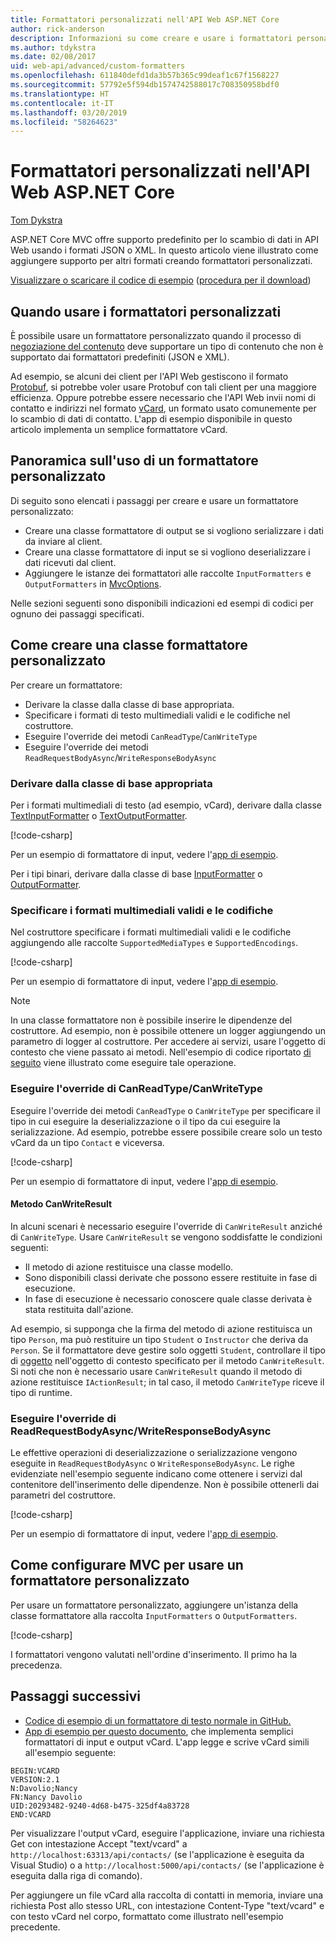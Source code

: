 ```yaml
---
title: Formattatori personalizzati nell'API Web ASP.NET Core
author: rick-anderson
description: Informazioni su come creare e usare i formattatori personalizzati nelle API Web ASP.NET Core.
ms.author: tdykstra
ms.date: 02/08/2017
uid: web-api/advanced/custom-formatters
ms.openlocfilehash: 611840defd1da3b57b365c99deaf1c67f1568227
ms.sourcegitcommit: 57792e5f594db1574742588017c708350958bdf0
ms.translationtype: HT
ms.contentlocale: it-IT
ms.lasthandoff: 03/20/2019
ms.locfileid: "58264623"
---
```

# <a name="custom-formatters-in-aspnet-core-web-api"></a>Formattatori personalizzati nell'API Web ASP.NET Core

[Tom Dykstra](https://github.com/tdykstra)

ASP.NET Core MVC offre supporto predefinito per lo scambio di dati in API Web usando i formati JSON o XML. In questo articolo viene illustrato come aggiungere supporto per altri formati creando formattatori personalizzati.

[Visualizzare o scaricare il codice di esempio](https://github.com/aspnet/Docs/tree/master/aspnetcore/web-api/advanced/custom-formatters/sample) ([procedura per il download](xref:index#how-to-download-a-sample))

## <a name="when-to-use-custom-formatters"></a>Quando usare i formattatori personalizzati

È possibile usare un formattatore personalizzato quando il processo di [negoziazione del contenuto](xref:web-api/advanced/formatting#content-negotiation) deve supportare un tipo di contenuto che non è supportato dai formattatori predefiniti (JSON e XML).

Ad esempio, se alcuni dei client per l'API Web gestiscono il formato [Protobuf](https://github.com/google/protobuf), si potrebbe voler usare Protobuf con tali client per una maggiore efficienza. Oppure potrebbe essere necessario che l'API Web invii nomi di contatto e indirizzi nel formato [vCard](https://wikipedia.org/wiki/VCard), un formato usato comunemente per lo scambio di dati di contatto. L'app di esempio disponibile in questo articolo implementa un semplice formattatore vCard.

## <a name="overview-of-how-to-use-a-custom-formatter"></a>Panoramica sull'uso di un formattatore personalizzato

Di seguito sono elencati i passaggi per creare e usare un formattatore personalizzato:

* Creare una classe formattatore di output se si vogliono serializzare i dati da inviare al client.
* Creare una classe formattatore di input se si vogliono deserializzare i dati ricevuti dal client.
* Aggiungere le istanze dei formattatori alle raccolte `InputFormatters` e `OutputFormatters` in [MvcOptions](/dotnet/api/microsoft.aspnetcore.mvc.mvcoptions).

Nelle sezioni seguenti sono disponibili indicazioni ed esempi di codici per ognuno dei passaggi specificati.

## <a name="how-to-create-a-custom-formatter-class"></a>Come creare una classe formattatore personalizzato

Per creare un formattatore:

* Derivare la classe dalla classe di base appropriata.
* Specificare i formati di testo multimediali validi e le codifiche nel costruttore.
* Eseguire l'override dei metodi `CanReadType`/`CanWriteType`
* Eseguire l'override dei metodi `ReadRequestBodyAsync`/`WriteResponseBodyAsync`
  
### <a name="derive-from-the-appropriate-base-class"></a>Derivare dalla classe di base appropriata

Per i formati multimediali di testo (ad esempio, vCard), derivare dalla classe [TextInputFormatter](/dotnet/api/microsoft.aspnetcore.mvc.formatters.textinputformatter) o [TextOutputFormatter](/dotnet/api/microsoft.aspnetcore.mvc.formatters.textoutputformatter).

[!code-csharp[](custom-formatters/sample/Formatters/VcardOutputFormatter.cs?name=classdef)]

Per un esempio di formattatore di input, vedere l'[app di esempio](https://github.com/aspnet/Docs/tree/master/aspnetcore/web-api/advanced/custom-formatters/sample).

Per i tipi binari, derivare dalla classe di base [InputFormatter](/dotnet/api/microsoft.aspnetcore.mvc.formatters.inputformatter) o [OutputFormatter](/dotnet/api/microsoft.aspnetcore.mvc.formatters.outputformatter).

### <a name="specify-valid-media-types-and-encodings"></a>Specificare i formati multimediali validi e le codifiche

Nel costruttore specificare i formati multimediali validi e le codifiche aggiungendo alle raccolte `SupportedMediaTypes` e `SupportedEncodings`.

[!code-csharp[](custom-formatters/sample/Formatters/VcardOutputFormatter.cs?name=ctor&highlight=3,5-6)]

Per un esempio di formattatore di input, vedere l'[app di esempio](https://github.com/aspnet/Docs/tree/master/aspnetcore/web-api/advanced/custom-formatters/sample).

> [!NOTE]
> In una classe formattatore non è possibile inserire le dipendenze del costruttore. Ad esempio, non è possibile ottenere un logger aggiungendo un parametro di logger al costruttore. Per accedere ai servizi, usare l'oggetto di contesto che viene passato ai metodi. Nell'esempio di codice riportato [di seguito](#read-write) viene illustrato come eseguire tale operazione.

### <a name="override-canreadtypecanwritetype"></a>Eseguire l'override di CanReadType/CanWriteType

Eseguire l'override dei metodi `CanReadType` o `CanWriteType` per specificare il tipo in cui eseguire la deserializzazione o il tipo da cui eseguire la serializzazione. Ad esempio, potrebbe essere possibile creare solo un testo vCard da un tipo `Contact` e viceversa.

[!code-csharp[](custom-formatters/sample/Formatters/VcardOutputFormatter.cs?name=canwritetype)]

Per un esempio di formattatore di input, vedere l'[app di esempio](https://github.com/aspnet/Docs/tree/master/aspnetcore/web-api/advanced/custom-formatters/sample).

#### <a name="the-canwriteresult-method"></a>Metodo CanWriteResult

In alcuni scenari è necessario eseguire l'override di `CanWriteResult` anziché di `CanWriteType`. Usare `CanWriteResult` se vengono soddisfatte le condizioni seguenti:

* Il metodo di azione restituisce una classe modello.
* Sono disponibili classi derivate che possono essere restituite in fase di esecuzione.
* In fase di esecuzione è necessario conoscere quale classe derivata è stata restituita dall'azione.

Ad esempio, si supponga che la firma del metodo di azione restituisca un tipo `Person`, ma può restituire un tipo `Student` o `Instructor` che deriva da `Person`. Se il formattatore deve gestire solo oggetti `Student`, controllare il tipo di [oggetto](/dotnet/api/microsoft.aspnetcore.mvc.formatters.outputformattercanwritecontext#Microsoft_AspNetCore_Mvc_Formatters_OutputFormatterCanWriteContext_Object) nell'oggetto di contesto specificato per il metodo `CanWriteResult`. Si noti che non è necessario usare `CanWriteResult` quando il metodo di azione restituisce `IActionResult`; in tal caso, il metodo `CanWriteType` riceve il tipo di runtime.

<a id="read-write"></a>

### <a name="override-readrequestbodyasyncwriteresponsebodyasync"></a>Eseguire l'override di ReadRequestBodyAsync/WriteResponseBodyAsync

Le effettive operazioni di deserializzazione o serializzazione vengono eseguite in `ReadRequestBodyAsync` o `WriteResponseBodyAsync`. Le righe evidenziate nell'esempio seguente indicano come ottenere i servizi dal contenitore dell'inserimento delle dipendenze. Non è possibile ottenerli dai parametri del costruttore.

[!code-csharp[](custom-formatters/sample/Formatters/VcardOutputFormatter.cs?name=writeresponse&highlight=3-4)]

Per un esempio di formattatore di input, vedere l'[app di esempio](https://github.com/aspnet/Docs/tree/master/aspnetcore/web-api/advanced/custom-formatters/sample).

## <a name="how-to-configure-mvc-to-use-a-custom-formatter"></a>Come configurare MVC per usare un formattatore personalizzato

Per usare un formattatore personalizzato, aggiungere un'istanza della classe formattatore alla raccolta `InputFormatters` o `OutputFormatters`.

[!code-csharp[](custom-formatters/sample/Startup.cs?name=mvcoptions&highlight=3-4)]

I formattatori vengono valutati nell'ordine d'inserimento. Il primo ha la precedenza.

## <a name="next-steps"></a>Passaggi successivi

* [Codice di esempio di un formattatore di testo normale in GitHub.](https://github.com/aspnet/Entropy/tree/master/samples/Mvc.Formatters)
* [App di esempio per questo documento](https://github.com/aspnet/Docs/tree/master/aspnetcore/web-api/advanced/custom-formatters/sample), che implementa semplici formattatori di input e output vCard. L'app legge e scrive vCard simili all'esempio seguente:

```
BEGIN:VCARD
VERSION:2.1
N:Davolio;Nancy
FN:Nancy Davolio
UID:20293482-9240-4d68-b475-325df4a83728
END:VCARD
```

Per visualizzare l'output vCard, eseguire l'applicazione, inviare una richiesta Get con intestazione Accept "text/vcard" a `http://localhost:63313/api/contacts/` (se l'applicazione è eseguita da Visual Studio) o a `http://localhost:5000/api/contacts/` (se l'applicazione è eseguita dalla riga di comando).

Per aggiungere un file vCard alla raccolta di contatti in memoria, inviare una richiesta Post allo stesso URL, con intestazione Content-Type "text/vcard" e con testo vCard nel corpo, formattato come illustrato nell'esempio precedente.
